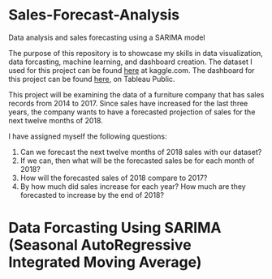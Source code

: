 # Sales-Forecast-Analysis
Data analysis and sales forecasting using a SARIMA model

The purpose of this repository is to showcase my skills in data visualization, data forcasting, machine learning, and dashboard creation. The dataset I used for this project can be found [here](https://www.kaggle.com/datasets/tanayatipre/store-sales-forecasting-dataset) at kaggle.com. The dashboard for this project can be found [here](https://public.tableau.com/app/profile/travis.wolf1141/viz/DataForecastfor2018/Dashboard1#1), on Tableau Public.

This project will be examining the data of a furniture company that has sales records from 2014 to 2017. Since sales have increased for the last three years, the company wants to have a forecasted projection of sales for the next twelve months of 2018.

I have assigned myself the following questions:
  1. Can we forecast the next twelve months of 2018 sales with our dataset?
  2. If we can, then what will be the forecasted sales be for each month of 2018?
  3. How will the forecasted sales of 2018 compare to 2017?
  4. By how much did sales increase for each year? How much are they forecasted to increase by the end of 2018?

# Data Forcasting Using SARIMA (Seasonal AutoRegressive Integrated Moving Average)

